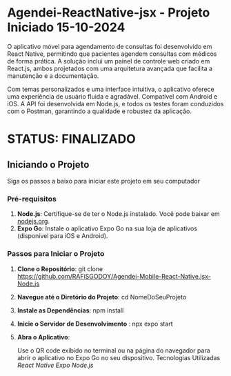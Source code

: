 # Agendei-ReactNative-jsx - Projeto Iniciado 15-10-2024

O aplicativo móvel para agendamento de consultas foi desenvolvido em React Native, permitindo que pacientes agendem consultas com médicos de forma prática. A solução inclui um painel de controle web criado em React.js, ambos projetados com uma arquitetura avançada que facilita a manutenção e a documentação.

Com temas personalizados e uma interface intuitiva, o aplicativo oferece uma experiência de usuário fluida e agradável. Compatível com Android e iOS. A API foi desenvolvida em Node.js, e todos os testes foram conduzidos com o Postman, garantindo a qualidade e robustez da aplicação.


# STATUS: FINALIZADO

## Iniciando o Projeto
   Siga os passos a baixo para iniciar este projeto em seu computador
### Pré-requisitos

1. **Node.js**: Certifique-se de ter o Node.js instalado. Você pode baixar em [nodejs.org](https://nodejs.org/).
2. **Expo Go**: Instale o aplicativo Expo Go na sua loja de aplicativos (disponível para iOS e Android).

### Passos para Iniciar o Projeto

1. **Clone o Repositório**:
    git clone https://github.com/RAFiSGODOY/Agendei-Mobile-React-Native.jsx-Node.js

2. **Navegue até o Diretório do Projeto**:
    cd NomeDoSeuProjeto

3. **Instale as Dependências**:
   npm install

4. **Inicie o Servidor de Desenvolvimento** :
   npx expo start

5. **Abra o Aplicativo**:

   Use o QR code exibido no terminal ou na página do navegador para abrir o aplicativo no Expo Go no seu dispositivo.
   Tecnologias Utilizadas
   *React Native*
   *Expo*
   *Node.js*
